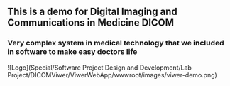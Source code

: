 ## This is a demo for Digital Imaging and Communications in Medicine DICOM
### Very complex system in medical technology that we included in software to make easy doctors life
![Logo](Special/Software Project Design and Development/Lab Project/DICOMViwer/ViwerWebApp/wwwroot/images/viwer-demo.png)
